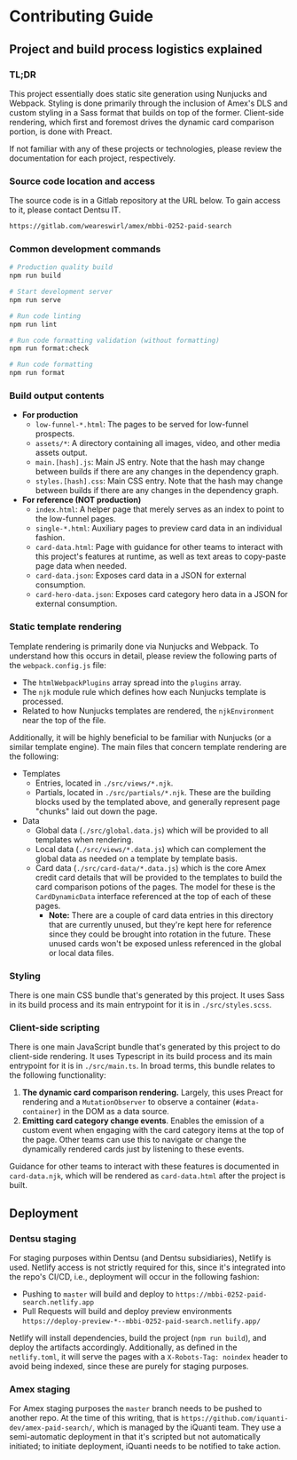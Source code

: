 # Contributing Guide

## Project and build process logistics explained

### TL;DR

This project essentially does static site generation using Nunjucks and Webpack. Styling is done
primarily through the inclusion of Amex's DLS and custom styling in a Sass format that builds on top
of the former. Client-side rendering, which first and foremost drives the dynamic card comparison
portion, is done with Preact.

If not familiar with any of these projects or technologies, please review the documentation for each
project, respectively.

### Source code location and access

The source code is in a Gitlab repository at the URL below. To gain access to it, please contact
Dentsu IT.

```sh
https://gitlab.com/weareswirl/amex/mbbi-0252-paid-search
```

### Common development commands

```sh
# Production quality build
npm run build

# Start development server
npm run serve

# Run code linting
npm run lint

# Run code formatting validation (without formatting)
npm run format:check

# Run code formatting
npm run format
```

### Build output contents

- **For production**
  - `low-funnel-*.html`: The pages to be served for low-funnel prospects.
  - `assets/*`: A directory containing all images, video, and other media assets output.
  - `main.[hash].js`: Main JS entry. Note that the hash may change between builds if there are any
    changes in the dependency graph.
  - `styles.[hash].css`: Main CSS entry. Note that the hash may change between builds if there are
    any changes in the dependency graph.
- **For reference (NOT production)**
  - `index.html`: A helper page that merely serves as an index to point to the low-funnel pages.
  - `single-*.html`: Auxiliary pages to preview card data in an individual fashion.
  - `card-data.html`: Page with guidance for other teams to interact with this project's features at
    runtime, as well as text areas to copy-paste page data when needed.
  - `card-data.json`: Exposes card data in a JSON for external consumption.
  - `card-hero-data.json`: Exposes card category hero data in a JSON for external consumption.

### Static template rendering

Template rendering is primarily done via Nunjucks and Webpack. To understand how this occurs in
detail, please review the following parts of the `webpack.config.js` file:

- The `htmlWebpackPlugins` array spread into the `plugins` array.
- The `njk` module rule which defines how each Nunjucks template is processed.
- Related to how Nunjucks templates are rendered, the `njkEnvironment` near the top of the file.

Additionally, it will be highly beneficial to be familiar with Nunjucks (or a similar template
engine). The main files that concern template rendering are the following:

- Templates
  - Entries, located in `./src/views/*.njk`.
  - Partials, located in `./src/partials/*.njk`. These are the building blocks used by the templated
    above, and generally represent page "chunks" laid out down the page.
- Data
  - Global data (`./src/global.data.js`) which will be provided to all templates when rendering.
  - Local data (`./src/views/*.data.js`) which can complement the global data as needed on a
    template by template basis.
  - Card data (`./src/card-data/*.data.js`) which is the core Amex credit card details that will be
    provided to the templates to build the card comparison potions of the pages. The model for these
    is the `CardDynamicData` interface referenced at the top of each of these pages.
    - **Note:** There are a couple of card data entries in this directory that are currently unused,
      but they're kept here for reference since they could be brought into rotation in the future.
      These unused cards won't be exposed unless referenced in the global or local data files.

### Styling

There is one main CSS bundle that's generated by this project. It uses Sass in its build process and
its main entrypoint for it is in `./src/styles.scss`.

### Client-side scripting

There is one main JavaScript bundle that's generated by this project to do client-side rendering. It
uses Typescript in its build process and its main entrypoint for it is in `./src/main.ts`. In broad
terms, this bundle relates to the following functionality:

1. **The dynamic card comparison rendering.** Largely, this uses Preact for rendering and a
   `MutationObserver` to observe a container (`#data-container`) in the DOM as a data source.
2. **Emitting card category change events**. Enables the emission of a custom event when engaging
   with the card category items at the top of the page. Other teams can use this to navigate or
   change the dynamically rendered cards just by listening to these events.

Guidance for other teams to interact with these features is documented in `card-data.njk`, which
will be rendered as `card-data.html` after the project is built.

## Deployment

### Dentsu staging

For staging purposes within Dentsu (and Dentsu subsidiaries), Netlify is used. Netlify access is not
strictly required for this, since it's integrated into the repo's CI/CD, i.e., deployment will occur
in the following fashion:

- Pushing to `master` will build and deploy to `https://mbbi-0252-paid-search.netlify.app`
- Pull Requests will build and deploy preview environments
  `https://deploy-preview-*--mbbi-0252-paid-search.netlify.app/`

Netlify will install dependencies, build the project (`npm run build`), and deploy the artifacts
accordingly. Additionally, as defined in the `netlify.toml`, it will serve the pages with a
`X-Robots-Tag: noindex` header to avoid being indexed, since these are purely for staging purposes.

### Amex staging

For Amex staging purposes the `master` branch needs to be pushed to another repo. At the time of
this writing, that is `https://github.com/iquanti-dev/amex-paid-search/`, which is managed by the
iQuanti team. They use a semi-automatic deployment in that it's scripted but not automatically
initiated; to initiate deployment, iQuanti needs to be notified to take action.
